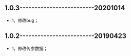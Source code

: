 ## 1.0.3-------------------------20201014
- 1，修改bug；

## 1.0.2-------------------------20190423
- 1，修改传参数据；
